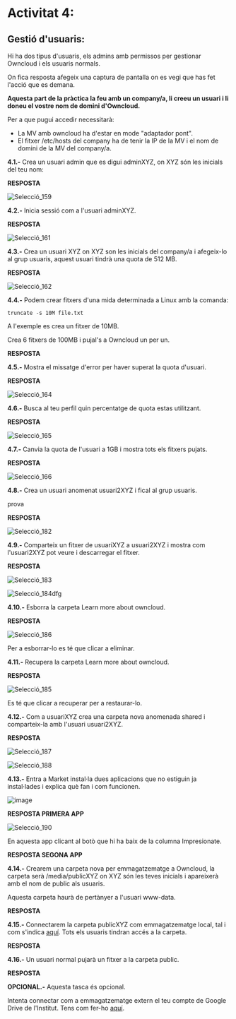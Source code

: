 # Activitat 4:

## Gestió d'usuaris:

Hi ha dos tipus d'usuaris, els admins amb permissos per gestionar Owncloud i els usuaris normals.

On fica resposta afegeix una captura de pantalla on es vegi que has fet l'acció que es demana.

**Aquesta part de la pràctica la feu amb un company/a, li creeu un usuari i li doneu el vostre nom de domini d'Owncloud.**

Per a que pugui accedir necessitarà:

- La MV amb owncloud ha d'estar en mode "adaptador pont".
- El fitxer /etc/hosts del company ha de tenir la IP de la MV i el nom de domini de la MV del company/a.


**4.1.-** Crea un usuari admin que es digui adminXYZ, on XYZ són les inicials del teu nom:

**RESPOSTA**

![Selecció_159](https://user-images.githubusercontent.com/114162327/198062257-51217314-490a-45db-8c2a-e951aecaeba6.png)

**4.2.-** Inicia sessió com a l'usuari adminXYZ.

**RESPOSTA**

![Selecció_161](https://user-images.githubusercontent.com/114162327/198062395-69d62c69-9fed-4631-adbd-9c0d98af033f.png)

**4.3.-** Crea un usuari XYZ on XYZ son les inicials del company/a i afegeix-lo al grup usuaris, aquest usuari tindrà una quota de 512 MB.

**RESPOSTA**

![Selecció_162](https://user-images.githubusercontent.com/114162327/198062446-fb4e3063-497f-4694-8cdb-adfaee85c54a.png)

**4.4.-** Podem crear fitxers d'una mida determinada a Linux amb la comanda:

```
truncate -s 10M file.txt
```

A l'exemple es crea un fitxer de 10MB.

Crea 6 fitxers de 100MB i pujal's a Owncloud un per un.

**RESPOSTA**

**4.5.-** Mostra el missatge d'error per haver superat la quota d'usuari.

**RESPOSTA**

![Selecció_164](https://user-images.githubusercontent.com/114162327/198062614-7fcb7751-65a7-4883-8c6b-a309146b3fa2.png)

**4.6.-** Busca al teu perfil quin percentatge de quota estas utilitzant.

**RESPOSTA**

![Selecció_165](https://user-images.githubusercontent.com/114162327/198063135-d43797ef-596f-470e-b692-602f79aa480f.png)

**4.7.-** Canvia la quota de l'usuari a 1GB i mostra tots els fitxers pujats.

**RESPOSTA**

![Selecció_166](https://user-images.githubusercontent.com/114162327/198063320-ef4e7d23-d95e-48d3-a278-bee4a2ecfa9c.png)

**4.8.-** Crea un usuari anomenat usuari2XYZ i fical al grup usuaris.

prova

**RESPOSTA**

![Selecció_182](https://user-images.githubusercontent.com/114162327/198066582-b8dc168c-abb0-47ae-b2c4-207052514743.png)

**4.9.-** Comparteix un fitxer de usuariXYZ a usuari2XYZ i mostra com l'usuari2XYZ pot veure i descarregar el fitxer.

**RESPOSTA**

![Selecció_183](https://user-images.githubusercontent.com/114162327/198067370-ff6980b6-126a-4292-a99e-16f650c6a145.png)

![Selecció_184](https://user-images.githubusercontent.com/114162327/198069023-be901b90-5b13-4c66-a62b-bfd2285cc096.png)dfg


**4.10.-** Esborra la carpeta Learn more about owncloud.

**RESPOSTA**

![Selecció_186](https://user-images.githubusercontent.com/114162327/198069838-64efc1a7-f10a-4e31-8633-31e11b47c91c.png)

Per a esborrar-lo es té que clicar a eliminar.

**4.11.-** Recupera la carpeta Learn more about owncloud.

**RESPOSTA**

![Selecció_185](https://user-images.githubusercontent.com/114162327/198069528-69241583-e052-42ae-9ec6-4dd4fa66da1d.png)

Es té que clicar a recuperar per a restaurar-lo.

**4.12.-** Com a usuariXYZ crea una carpeta nova anomenada shared i comparteix-la amb l'usuari usuari2XYZ.

**RESPOSTA**

![Selecció_187](https://user-images.githubusercontent.com/114162327/198071510-df312109-4864-4d94-846e-72033ca7961f.png)

![Selecció_188](https://user-images.githubusercontent.com/114162327/198071558-30d596a1-0ac2-46a1-a55d-23c02ba08860.png)

**4.13.-** Entra a Market instal·la dues aplicacions que no estiguin ja instal·lades i explica què fan i com funcionen.

![image](https://user-images.githubusercontent.com/110727546/196159706-705ff624-c409-4632-acb4-f43ffcc486d4.png)

**RESPOSTA PRIMERA APP**

![Selecció_190](https://user-images.githubusercontent.com/114162327/198654428-e47005fd-d609-4609-8850-e1be8c45c653.png)

En aquesta app clicant al botò que hi ha baix de la columna Impresionate. 

**RESPOSTA SEGONA APP**


**4.14.-** Crearem una carpeta nova per emmagatzematge a Owncloud, la carpeta serà /media/publicXYZ on XYZ són les teves inicials i apareixerà amb el nom de public als usuaris.

Aquesta carpeta haurà de pertànyer a l'usuari www-data.

**RESPOSTA**

**4.15.-** Connectarem la carpeta publicXYZ com emmagatzematge local, tal i com s'indica [aquí](https://doc.owncloud.com/server/next/admin_manual/configuration/files/external_storage/local.html). Tots els usuaris tindran accés a la carpeta.

**RESPOSTA**

**4.16.-** Un usuari normal pujarà un fitxer a la carpeta public.

**RESPOSTA**

**OPCIONAL.-** Aquesta tasca és opcional.

Intenta connectar com a emmagatzematge extern el teu compte de Google Drive de l'Institut. Tens com fer-ho [aquí](https://doc.owncloud.com/server/next/admin_manual/configuration/files/external_storage/google.html).
